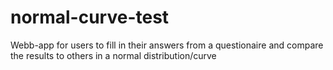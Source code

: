 # normal-curve-test
Webb-app for users to fill in their answers from a questionaire and compare the results to others in a normal distribution/curve
